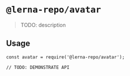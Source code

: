 # `@lerna-repo/avatar`

> TODO: description

## Usage

```
const avatar = require('@lerna-repo/avatar');

// TODO: DEMONSTRATE API
```
